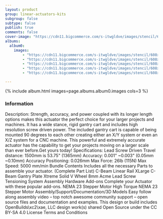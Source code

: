 ```yaml
---
layout: product
group: linear-actuators-kits
subgroup: false
subtype: false
publish: true
comments: false
cover-image: "https://cdn11.bigcommerce.com/s-itwgldve/images/stencil/608x608/products/3233/7108/Untitled-11__71970.1675310615.png?c=2"
albums:
  album0:
    images:
        - "https://cdn11.bigcommerce.com/s-itwgldve/images/stencil/608x608/products/3233/7108/Untitled-11__71970.1675310615.png?c=2"
        - "https://cdn11.bigcommerce.com/s-itwgldve/images/stencil/608x608/products/3233/7116/C-Beam_Tension_Actuator_Explode__20190.1675310615.gif?c=2"
        - "https://cdn11.bigcommerce.com/s-itwgldve/images/stencil/608x608/products/3233/7045/OpenBuilds_Tension_Actuator_CNC_Motion__07698.1675310615.gif?c=2"
        - "https://cdn11.bigcommerce.com/s-itwgldve/images/stencil/608x608/products/3233/7110/Untitled-13__28327.1675310615.png?c=2"
        - "https://cdn11.bigcommerce.com/s-itwgldve/images/stencil/608x608/products/3233/7109/Untitled-14__06415.1675310615.png?c=2"

---
```


{% include album.html images=page.albums.album0.images cols=3 %}

### Information

Description:
 Strength, accuracy, and power coupled with its longer length options makes this actuator the perfect choice for your larger projects and machines. It has a wide stance, rigid gantry cart and includes high resolution screw driven power. The included gantry cart is capable of being mounted 90 degrees to each other creating either an X/Y system or even an X/Z system for a CNC machine. This powerful and extremely accurate actuator has the capability to get your projects moving on a larger scale than ever before.Get yours today!   Specifications: Lead Screw Driven Travel distance: 1500mm is 53.75" (1365mm) Accuracy: 0.001" ~0.003" (0.05mm ~0.10mm) Accuracy Positioning: 0.026mm Max Force: 26lb (115N) Max Speed: 5000 mm/min Bundle Contents Includes all the necessary Parts to assemble your actuator. (Complete Part List) C-Beam Linear Rail XLarge C-Beam Gantry Plate Xtreme Solid V Wheel 8mm Acme Lead Screw Tensioning System Assembly Hardware Add-ons Complete your Actuator with these popular add-ons. NEMA 23 Stepper Motor High Torque NEMA 23 Stepper Motor Assembly/Support/Documentation/3D Models Easy follow along assembly video – top notch awesome community support – open source files and documentation and examples. This design or build includes OpenBuilds\xc2\xae, LLC design work(s) shared Open Source under the CC BY-SA 4.0 License Terms and Conditions   

